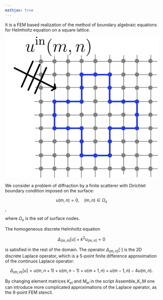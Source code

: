 ```yaml
---
mathjax: true
---
```

It is a FEM based realization of the method of boundary algebraic equations for Helmholtz equation on a square lattice.

![Sample geometry](some_geometry.png)

We consider a problem of diffraction by a finite scatterer with Dirichlet boundary condition imposed on the surface:

$$ u(m,n) = 0, \quad (m,n) \in \Omega_s $$,

where $\Omega_s$ is the set of surface nodes. 

The homogeneous discrete Helmholtz equation

$$ \Delta_{(m,n)}[u] + k^2 u_{(m,n)} = 0  $$

is satisfied in the rest of the domain. The operator $\Delta_{(m,n)}[\cdot]$ is the 2D discrete Laplace operator, which is a 5-point finite difference approximation of the continuos Laplace operator:

$$ \Delta_{(m,n)}[u] = u(m,n+1) + u(m,n-1) + u(m+1,n) + u(m-1,n)-4u(m,n). $$

By changing element matrices $K_{el}$ and $M_{el}$ in the script Assemble_K_M one can introduce more complicated approximations of the Laplace operator, as the 9-point FEM stencil.


